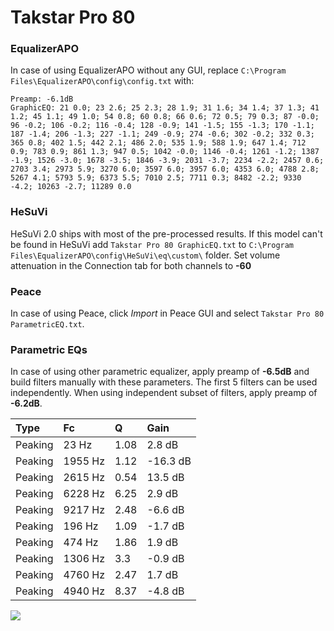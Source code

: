 # Takstar Pro 80

### EqualizerAPO
In case of using EqualizerAPO without any GUI, replace `C:\Program Files\EqualizerAPO\config\config.txt`
with:
```
Preamp: -6.1dB
GraphicEQ: 21 0.0; 23 2.6; 25 2.3; 28 1.9; 31 1.6; 34 1.4; 37 1.3; 41 1.2; 45 1.1; 49 1.0; 54 0.8; 60 0.8; 66 0.6; 72 0.5; 79 0.3; 87 -0.0; 96 -0.2; 106 -0.2; 116 -0.4; 128 -0.9; 141 -1.5; 155 -1.3; 170 -1.1; 187 -1.4; 206 -1.3; 227 -1.1; 249 -0.9; 274 -0.6; 302 -0.2; 332 0.3; 365 0.8; 402 1.5; 442 2.1; 486 2.0; 535 1.9; 588 1.9; 647 1.4; 712 0.9; 783 0.9; 861 1.3; 947 0.5; 1042 -0.0; 1146 -0.4; 1261 -1.2; 1387 -1.9; 1526 -3.0; 1678 -3.5; 1846 -3.9; 2031 -3.7; 2234 -2.2; 2457 0.6; 2703 3.4; 2973 5.9; 3270 6.0; 3597 6.0; 3957 6.0; 4353 6.0; 4788 2.8; 5267 4.1; 5793 5.9; 6373 5.5; 7010 2.5; 7711 0.3; 8482 -2.2; 9330 -4.2; 10263 -2.7; 11289 0.0
```

### HeSuVi
HeSuVi 2.0 ships with most of the pre-processed results. If this model can't be found in HeSuVi add
`Takstar Pro 80 GraphicEQ.txt` to `C:\Program Files\EqualizerAPO\config\HeSuVi\eq\custom\` folder.
Set volume attenuation in the Connection tab for both channels to **-60**

### Peace
In case of using Peace, click *Import* in Peace GUI and select `Takstar Pro 80 ParametricEQ.txt`.

### Parametric EQs
In case of using other parametric equalizer, apply preamp of **-6.5dB** and build filters manually
with these parameters. The first 5 filters can be used independently.
When using independent subset of filters, apply preamp of **-6.2dB**.

| Type    | Fc      |    Q | Gain     |
|:--------|:--------|:-----|:---------|
| Peaking | 23 Hz   | 1.08 | 2.8 dB   |
| Peaking | 1955 Hz | 1.12 | -16.3 dB |
| Peaking | 2615 Hz | 0.54 | 13.5 dB  |
| Peaking | 6228 Hz | 6.25 | 2.9 dB   |
| Peaking | 9217 Hz | 2.48 | -6.6 dB  |
| Peaking | 196 Hz  | 1.09 | -1.7 dB  |
| Peaking | 474 Hz  | 1.86 | 1.9 dB   |
| Peaking | 1306 Hz | 3.3  | -0.9 dB  |
| Peaking | 4760 Hz | 2.47 | 1.7 dB   |
| Peaking | 4940 Hz | 8.37 | -4.8 dB  |

![](https://raw.githubusercontent.com/jaakkopasanen/AutoEq/master/results/innerfidelity/sbaf-serious/Takstar%20Pro%2080/Takstar%20Pro%2080.png)